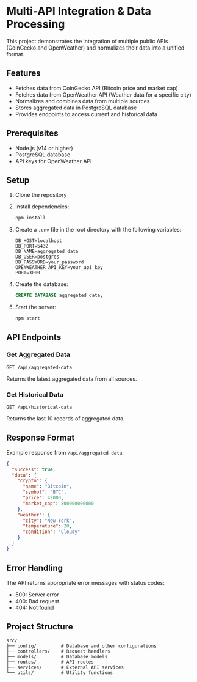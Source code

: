 # Multi-API Integration & Data Processing

This project demonstrates the integration of multiple public APIs (CoinGecko and OpenWeather) and normalizes their data into a unified format.

## Features

- Fetches data from CoinGecko API (Bitcoin price and market cap)
- Fetches data from OpenWeather API (Weather data for a specific city)
- Normalizes and combines data from multiple sources
- Stores aggregated data in PostgreSQL database
- Provides endpoints to access current and historical data

## Prerequisites

- Node.js (v14 or higher)
- PostgreSQL database
- API keys for OpenWeather API

## Setup

1. Clone the repository
2. Install dependencies:
   ```bash
   npm install
   ```

3. Create a `.env` file in the root directory with the following variables:
   ```
   DB_HOST=localhost
   DB_PORT=5432
   DB_NAME=aggregated_data
   DB_USER=postgres
   DB_PASSWORD=your_password
   OPENWEATHER_API_KEY=your_api_key
   PORT=3000
   ```

4. Create the database:
   ```sql
   CREATE DATABASE aggregated_data;
   ```

5. Start the server:
   ```bash
   npm start
   ```

## API Endpoints

### Get Aggregated Data
```
GET /api/aggregated-data
```
Returns the latest aggregated data from all sources.

### Get Historical Data
```
GET /api/historical-data
```
Returns the last 10 records of aggregated data.

## Response Format

Example response from `/api/aggregated-data`:
```json
{
  "success": true,
  "data": {
    "crypto": {
      "name": "Bitcoin",
      "symbol": "BTC",
      "price": 42000,
      "market_cap": 800000000000
    },
    "weather": {
      "city": "New York",
      "temperature": 20,
      "condition": "Cloudy"
    }
  }
}
```

## Error Handling

The API returns appropriate error messages with status codes:
- 500: Server error
- 400: Bad request
- 404: Not found

## Project Structure

```
src/
├── config/         # Database and other configurations
├── controllers/    # Request handlers
├── models/         # Database models
├── routes/         # API routes
├── services/       # External API services
└── utils/          # Utility functions
``` 